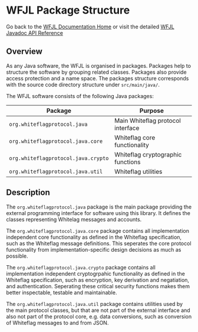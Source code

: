 # WFJL Package Structure

Go back to the [WFJL Documentation Home](../index.md) or visit
the detailed [WFJL Javadoc API Reference](../javadoc)

## Overview

As any Java software, the WFJL is organised in packages.
Packages help to structure the software by grouping related classes. Packages
also provide access protection and a name space. The packages structure
corresponds with the source code directory structure under `src/main/java/`.

The WFJL software consists of the following Java packages:

| Package                           | Purpose                           |
|-----------------------------------|-----------------------------------|
|`org.whiteflagprotocol.java`       | Main Whiteflag protocol interface |
|`org.whiteflagprotocol.java.core`  | Whiteflag core functionality      |
|`org.whiteflagprotocol.java.crypto`| Whiteflag cryptographic functions |
|`org.whiteflagprotocol.java.util`  | Whiteflag utilities               |

## Description

The `org.whiteflagprotocol.java` package is the main package providing the
external programming interface for software using this library. It defines
the classes representing Whitelag messages and accounts.

The `org.whiteflagprotocol.java.core` package contains all implementation
independent core functionality as defined in the Whiteflag specification,
such as the Whiteflag message definitions. This seperates the core
protocol functionality from implementation-specific design decisions
as much as possible.

The `org.whiteflagprotocol.java.crypto` package contains all implementation
independent cryptogrpahic functionality as defined in the Whiteflag
specification, such as encryption, key derivation and negatiation, and
authentication. Seperating these critical security functions makes them better
inspectable, testable and maintainable.

The `org.whiteflagprotocol.java.util` package contains utilities used by
the main protocol classes, but that are not part of the external interface
and also not part of the protocol core, e.g. data conversions, such as
conversion of Whiteflag messages to and from JSON.
